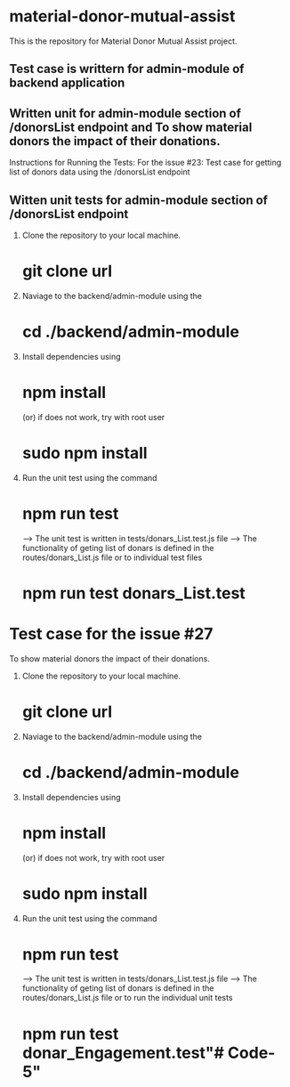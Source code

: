 # material-donor-mutual-assist
This is the repository for Material Donor Mutual Assist project.


## Test case is writtern for admin-module of backend application

## Written unit for admin-module section of /donorsList  endpoint and To show material donors the impact of their donations.



Instructions for Running the Tests:
For the issue #23: Test case for getting list of donors data using the /donorsList endpoint
## Witten unit tests for admin-module section of /donorsList  endpoint

1. Clone the repository to your local machine.
   # git clone url
2. Naviage to the backend/admin-module using the
   # cd ./backend/admin-module

3. Install dependencies using 
   # npm install
   (or)
   if does not work, try with root user
   # sudo npm install


4. Run the unit test using the command 
   #  npm run test
    --> The unit test is written in tests/donars_List.test.js file
    --> The functionality of geting list of donars is defined in the routes/donars_List.js file
    or to individual test files
    # npm run test donars_List.test




# Test case for the issue #27
To show material donors the impact of their donations.


1. Clone the repository to your local machine.
   # git clone url
2. Naviage to the backend/admin-module using the
   # cd ./backend/admin-module

3. Install dependencies using 
   # npm install
   (or)
   if does not work, try with root user
   # sudo npm install



4. Run the unit test using the command 
   #  npm run test
    --> The unit test is written in tests/donars_List.test.js file
    --> The functionality of geting list of donars is defined in the routes/donars_List.js file
    or to run the individual unit tests
    # npm run test donar_Engagement.test"# Code-5" 
